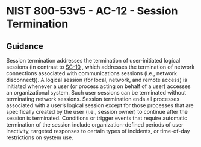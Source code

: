 # NIST 800-53v5 - AC-12 - Session Termination
## Guidance
Session termination addresses the termination of user-initiated logical sessions (in contrast to [SC-10](#sc-10) , which addresses the termination of network connections associated with communications sessions (i.e., network disconnect)). A logical session (for local, network, and remote access) is initiated whenever a user (or process acting on behalf of a user) accesses an organizational system. Such user sessions can be terminated without terminating network sessions. Session termination ends all processes associated with a user’s logical session except for those processes that are specifically created by the user (i.e., session owner) to continue after the session is terminated. Conditions or trigger events that require automatic termination of the session include organization-defined periods of user inactivity, targeted responses to certain types of incidents, or time-of-day restrictions on system use.